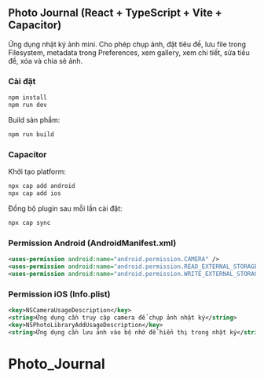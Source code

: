 ## Photo Journal (React + TypeScript + Vite + Capacitor)

Ứng dụng nhật ký ảnh mini. Cho phép chụp ảnh, đặt tiêu đề, lưu file trong Filesystem, metadata trong Preferences, xem gallery, xem chi tiết, sửa tiêu đề, xóa và chia sẻ ảnh.

### Cài đặt

```bash
npm install
npm run dev
```

Build sản phẩm:

```bash
npm run build
```

### Capacitor

Khởi tạo platform:

```bash
npx cap add android
npx cap add ios
```

Đồng bộ plugin sau mỗi lần cài đặt:

```bash
npx cap sync
```

### Permission Android (AndroidManifest.xml)

```xml
<uses-permission android:name="android.permission.CAMERA" />
<uses-permission android:name="android.permission.READ_EXTERNAL_STORAGE" />
<uses-permission android:name="android.permission.WRITE_EXTERNAL_STORAGE"/>
```

### Permission iOS (Info.plist)

```xml
<key>NSCameraUsageDescription</key>
<string>Ứng dụng cần truy cập camera để chụp ảnh nhật ký</string>
<key>NSPhotoLibraryAddUsageDescription</key>
<string>Ứng dụng cần lưu ảnh vào bộ nhớ để hiển thị trong nhật ký</string>
```

# Photo_Journal